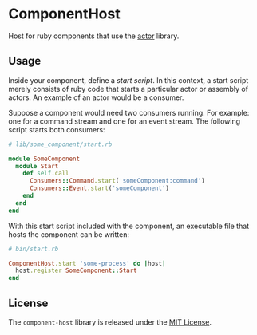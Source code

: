 # ComponentHost

Host for ruby components that use the [actor](https://github.com/ntl/actor) library.

## Usage

Inside your component, define a _start script_. In this context, a start script merely consists of ruby code that starts a particular actor or assembly of actors. An example of an actor would be a consumer.

Suppose a component would need two consumers running. For example: one for a command stream and one for an event stream. The following script starts both consumers:

```ruby
# lib/some_component/start.rb

module SomeComponent
  module Start
    def self.call
      Consumers::Command.start('someComponent:command')
      Consumers::Event.start('someComponent')
    end
  end
end
```

With this start script included with the component, an executable file that hosts the component can be written:

```ruby
# bin/start.rb

ComponentHost.start 'some-process' do |host|
  host.register SomeComponent::Start
end
```

## License

The `component-host` library is released under the [MIT License](https://github.com/eventide-project/component-host/blob/master/MIT-License.txt).
